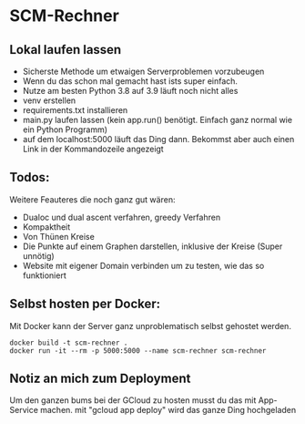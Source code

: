 # SCM-Rechner

## Lokal laufen lassen
- Sicherste Methode um etwaigen Serverproblemen vorzubeugen
- Wenn du das schon mal gemacht hast ists super einfach. 
- Nutze am besten Python 3.8 auf 3.9 läuft noch nicht alles 
- venv erstellen
- requirements.txt installieren
- main.py laufen lassen (kein app.run() benötigt. Einfach ganz normal wie ein Python Programm)
- auf dem localhost:5000 läuft das Ding dann. Bekommst aber auch einen Link in der Kommandozeile angezeigt


## Todos:
Weitere Feauteres die noch ganz gut wären:
- Dualoc und dual ascent verfahren, greedy Verfahren
- Kompaktheit
- Von Thünen Kreise
- Die Punkte auf einem Graphen darstellen, inklusive der Kreise (Super unnötig)
- Website mit eigener Domain verbinden um zu testen, wie das so funktioniert


## Selbst hosten per Docker:
Mit Docker kann der Server ganz unproblematisch selbst gehostet werden. 
```docker
docker build -t scm-rechner .
docker run -it --rm -p 5000:5000 --name scm-rechner scm-rechner
```


## Notiz an mich zum Deployment
Um den ganzen bums bei der GCloud zu hosten musst du das mit App-Service machen.
mit "gcloud app deploy" wird das ganze Ding hochgeladen
